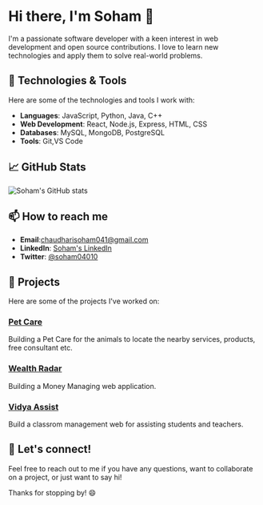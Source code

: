 # Hi there, I'm Soham 👋

I'm a passionate software developer with a keen interest in web development and open source contributions. I love to learn new technologies and apply them to solve real-world problems.

## 🔧 Technologies & Tools

Here are some of the technologies and tools I work with:

- **Languages**: JavaScript, Python, Java, C++
- **Web Development**: React, Node.js, Express, HTML, CSS
- **Databases**: MySQL, MongoDB, PostgreSQL
- **Tools**: Git,VS Code

## 📈 GitHub Stats

![Soham's GitHub stats](https://github-readme-stats.vercel.app/api?username=soham04010&show_icons=true&theme=radical)

## 📫 How to reach me

- **Email**:chaudharisoham041@gmail.com
- **LinkedIn**: [Soham's LinkedIn](https://www.linkedin.com/in/soham04010/)
- **Twitter**: [@soham04010](https://twitter.com/soham04010)

## 🚀 Projects

Here are some of the projects I've worked on:

### [Pet Care](https://github.com/soham04010/petcare.git)
Building a Pet Care for the animals to locate the nearby services, products, free consultant etc.

### [Wealth Radar](https://github.com/KrishPatel-AI/WealthRadar.git)
Building a Money Managing web application.

### [Vidya Assist](https://github.com/KrishPatel-AI/VidhyaAssist.git)
Build a classrom management web for assisting students and teachers.

## 💬 Let's connect!

Feel free to reach out to me if you have any questions, want to collaborate on a project, or just want to say hi!

Thanks for stopping by! 😄

